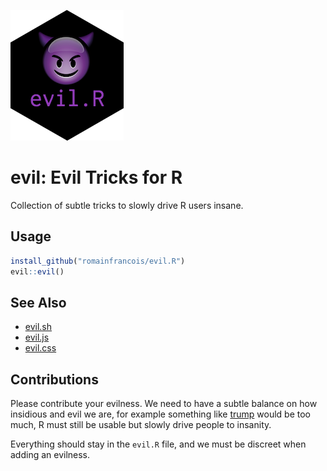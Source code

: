 
![](evil.png)

# evil: Evil Tricks for R

Collection of subtle tricks to slowly drive R users insane. 

## Usage

```r
install_github("romainfrancois/evil.R")
evil::evil()
```

## See Also

- [evil.sh](https://github.com/mathiasbynens/evil.sh)
- [evil.js](https://github.com/kitcambridge/evil.js)
- [evil.css](https://github.com/tlrobinson/evil.css)

## Contributions

Please contribute your evilness. We need to have a subtle balance
on how insidious and evil we are, for example something 
like [trump](https://github.com/romainfrancois/trump) would be too much, 
R must still be usable but slowly drive people to insanity.

Everything should stay in the `evil.R` file, and we must be discreet
when adding an evilness. 
